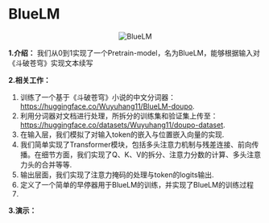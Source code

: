 # BlueLM
<div align="center">
    <img src="https://github.com/user-attachments/assets/2cf7b081-7392-42f2-9954-316407d83aea" alt="BlueLM" />
</div>


**1.介绍：**
我们从0到1实现了一个Pretrain-model，名为BlueLM，能够根据输入对《斗破苍穹》实现文本续写

**2.相关工作：**
1. 训练了一个基于《斗破苍穹》小说的中文分词器：https://huggingface.co/Wuyuhang11/BlueLM-doupo.
2. 利用分词器对文档进行处理，所拆分的训练集和验证集上传至：https://huggingface.co/datasets/Wuyuhang11/doupo-dataset.
3. 在输入层，我们模拟了对输入token的嵌入与位置嵌入向量的实现.
4. 我们简单实现了Transformer模块，包括多头注意力机制与残差连接、前向传播。在细节方面，我们实现了Q、K、V的拆分、注意力分数的计算、多头注意力头的合并等等.
5. 输出层面，我们实现了注意力掩码的处理与token的logits输出.
6. 定义了一个简单的早停器用于BlueLM的训练，并实现了BlueLM的训练过程
7. 
**3.演示：**

